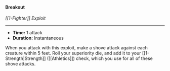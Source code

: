 #### Breakout
*[[1-Fighter]] Exploit*
___
- **Time:** 1 attack
- **Duration:** Instantaneous

When you attack with this exploit, make a shove attack against each creature within 5 feet. Roll your superiority die, and add it to your [[1-Strength|Strength]] ([[Athletics]]) check, which you use for all of these shove attacks.
